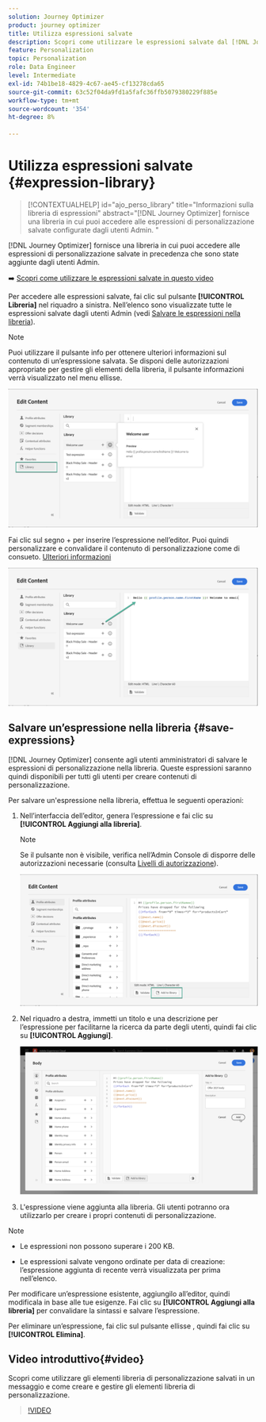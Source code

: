```yaml
---
solution: Journey Optimizer
product: journey optimizer
title: Utilizza espressioni salvate
description: Scopri come utilizzare le espressioni salvate dal [!DNL Journey Optimizer] libreria.
feature: Personalization
topic: Personalization
role: Data Engineer
level: Intermediate
exl-id: 74b1be18-4829-4c67-ae45-cf13278cda65
source-git-commit: 63c52f04da9fd1a5fafc36ffb5079380229f885e
workflow-type: tm+mt
source-wordcount: '354'
ht-degree: 8%

---
```


# Utilizza espressioni salvate {#expression-library}

>[!CONTEXTUALHELP]
>id="ajo_perso_library"
>title="Informazioni sulla libreria di espressioni"
>abstract="[!DNL Journey Optimizer] fornisce una libreria in cui puoi accedere alle espressioni di personalizzazione salvate configurate dagli utenti Admin. "

[!DNL Journey Optimizer] fornisce una libreria in cui puoi accedere alle espressioni di personalizzazione salvate in precedenza che sono state aggiunte dagli utenti Admin.

➡️ [Scopri come utilizzare le espressioni salvate in questo video](#video-preview)

Per accedere alle espressioni salvate, fai clic sul pulsante **[!UICONTROL Libreria]** nel riquadro a sinistra. Nell’elenco sono visualizzate tutte le espressioni salvate dagli utenti Admin (vedi [Salvare le espressioni nella libreria](#save-expressions)).

>[!NOTE]
>
>Puoi utilizzare il pulsante info per ottenere ulteriori informazioni sul contenuto di un’espressione salvata. Se disponi delle autorizzazioni appropriate per gestire gli elementi della libreria, il pulsante informazioni verrà visualizzato nel menu ellisse.

![](assets/library-list.png)

Fai clic sul segno + per inserire l’espressione nell’editor. Puoi quindi personalizzare e convalidare il contenuto di personalizzazione come di consueto. [Ulteriori informazioni](../personalization/personalization-build-expressions.md)

![](assets/library-add.png)

## Salvare un’espressione nella libreria {#save-expressions}

[!DNL Journey Optimizer] consente agli utenti amministratori di salvare le espressioni di personalizzazione nella libreria. Queste espressioni saranno quindi disponibili per tutti gli utenti per creare contenuti di personalizzazione.

Per salvare un&#39;espressione nella libreria, effettua le seguenti operazioni:

1. Nell’interfaccia dell’editor, genera l’espressione e fai clic su **[!UICONTROL Aggiungi alla libreria]**.

   >[!NOTE]
   >
   >Se il pulsante non è visibile, verifica nell’Admin Console di disporre delle autorizzazioni necessarie (consulta [Livelli di autorizzazione](../administration/high-low-permissions.md)).

   ![](assets/library-save.png)

1. Nel riquadro a destra, immetti un titolo e una descrizione per l’espressione per facilitarne la ricerca da parte degli utenti, quindi fai clic su **[!UICONTROL Aggiungi]**.

   ![](assets/add-expression.png)

1. L&#39;espressione viene aggiunta alla libreria. Gli utenti potranno ora utilizzarlo per creare i propri contenuti di personalizzazione.


>[!NOTE]
>
>* Le espressioni non possono superare i 200 KB.
>
>* Le espressioni salvate vengono ordinate per data di creazione: l’espressione aggiunta di recente verrà visualizzata per prima nell’elenco.



Per modificare un’espressione esistente, aggiungilo all’editor, quindi modificala in base alle tue esigenze. Fai clic su **[!UICONTROL Aggiungi alla libreria]** per convalidare la sintassi e salvare l’espressione.

Per eliminare un’espressione, fai clic sul pulsante ellisse , quindi fai clic su **[!UICONTROL Elimina]**.

## Video introduttivo{#video}

Scopri come utilizzare gli elementi libreria di personalizzazione salvati in un messaggio e come creare e gestire gli elementi libreria di personalizzazione.

>[!VIDEO](https://video.tv.adobe.com/v/340941?quality=12)

